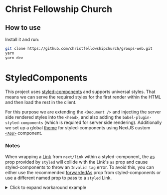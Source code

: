 # Christ Fellowship Church

## How to use

Install it and run:

```bash
git clone https://github.com/christfellowshipchurch/groups-web.git
yarn
yarn dev
```

# StyledComponents

This project uses [styled-components](https://github.com/styled-components/styled-components) and supports universal styles. That means we can serve the required styles for the first render within the HTML and then load the rest in the client.

For this purpose we are extending the `<Document />` and injecting the server side rendered styles into the `<head>`, and also adding the `babel-plugin-styled-components` (which is required for server side rendering). Additionally we set up a global [theme](https://www.styled-components.com/docs/advanced#theming) for styled-components using NextJS custom [`<App>`](https://nextjs.org/docs/advanced-features/custom-app) component.

### Notes

When wrapping a [Link](https://nextjs.org/docs/api-reference/next/link) from `next/link` within a styled-component, the [as](https://styled-components.com/docs/api#as-polymorphic-prop) prop provided by `styled` will collide with the Link's `as` prop and cause styled-components to throw an `Invalid tag` error. To avoid this, you can either use the recommended [forwardedAs](https://styled-components.com/docs/api#forwardedas-prop) prop from styled-components or use a different named prop to pass to a `styled` Link.

<details>
<summary>Click to expand workaround example</summary>
<br />

**components/StyledLink.js**

```javascript
import Link from "next/link";
import styled from "styled-components";

const StyledLink = ({ as, children, className, href }) => (
  <Link href={href} as={as} passHref>
    <a className={className}>{children}</a>
  </Link>
);

export default styled(StyledLink)`
  color: #0075e0;
  text-decoration: none;
  transition: all 0.2s ease-in-out;

  &:hover {
    color: #40a9ff;
  }

  &:focus {
    color: #40a9ff;
    outline: none;
    border: 0;
  }
`;
```

**pages/index.js**

```javascript
import StyledLink from "../components/StyledLink";

export default () => (
  <StyledLink href="/post/[pid]" forwardedAs="/post/abc">
    First post
  </StyledLink>
);
```

</details>
